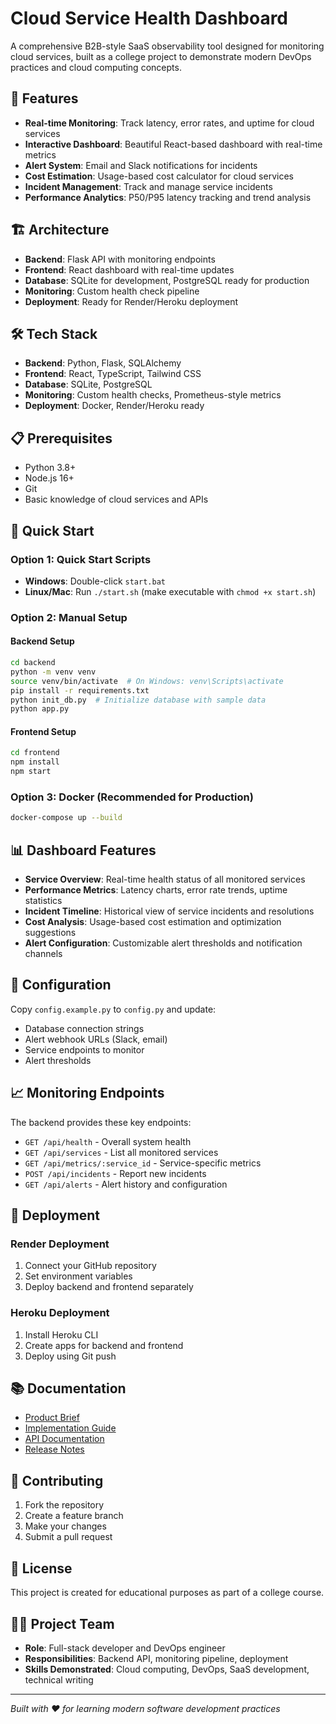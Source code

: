 # Cloud Service Health Dashboard

A comprehensive B2B-style SaaS observability tool designed for monitoring cloud services, built as a college project to demonstrate modern DevOps practices and cloud computing concepts.

## 🚀 Features

- **Real-time Monitoring**: Track latency, error rates, and uptime for cloud services
- **Interactive Dashboard**: Beautiful React-based dashboard with real-time metrics
- **Alert System**: Email and Slack notifications for incidents
- **Cost Estimation**: Usage-based cost calculator for cloud services
- **Incident Management**: Track and manage service incidents
- **Performance Analytics**: P50/P95 latency tracking and trend analysis

## 🏗️ Architecture

- **Backend**: Flask API with monitoring endpoints
- **Frontend**: React dashboard with real-time updates
- **Database**: SQLite for development, PostgreSQL ready for production
- **Monitoring**: Custom health check pipeline
- **Deployment**: Ready for Render/Heroku deployment

## 🛠️ Tech Stack

- **Backend**: Python, Flask, SQLAlchemy
- **Frontend**: React, TypeScript, Tailwind CSS
- **Database**: SQLite, PostgreSQL
- **Monitoring**: Custom health checks, Prometheus-style metrics
- **Deployment**: Docker, Render/Heroku ready

## 📋 Prerequisites

- Python 3.8+
- Node.js 16+
- Git
- Basic knowledge of cloud services and APIs

## 🚀 Quick Start

### Option 1: Quick Start Scripts
- **Windows**: Double-click `start.bat`
- **Linux/Mac**: Run `./start.sh` (make executable with `chmod +x start.sh`)

### Option 2: Manual Setup

#### Backend Setup
```bash
cd backend
python -m venv venv
source venv/bin/activate  # On Windows: venv\Scripts\activate
pip install -r requirements.txt
python init_db.py  # Initialize database with sample data
python app.py
```

#### Frontend Setup
```bash
cd frontend
npm install
npm start
```

### Option 3: Docker (Recommended for Production)
```bash
docker-compose up --build
```

## 📊 Dashboard Features

- **Service Overview**: Real-time health status of all monitored services
- **Performance Metrics**: Latency charts, error rate trends, uptime statistics
- **Incident Timeline**: Historical view of service incidents and resolutions
- **Cost Analysis**: Usage-based cost estimation and optimization suggestions
- **Alert Configuration**: Customizable alert thresholds and notification channels

## 🔧 Configuration

Copy `config.example.py` to `config.py` and update:
- Database connection strings
- Alert webhook URLs (Slack, email)
- Service endpoints to monitor
- Alert thresholds

## 📈 Monitoring Endpoints

The backend provides these key endpoints:
- `GET /api/health` - Overall system health
- `GET /api/services` - List all monitored services
- `GET /api/metrics/:service_id` - Service-specific metrics
- `POST /api/incidents` - Report new incidents
- `GET /api/alerts` - Alert history and configuration

## 🚀 Deployment

### Render Deployment
1. Connect your GitHub repository
2. Set environment variables
3. Deploy backend and frontend separately

### Heroku Deployment
1. Install Heroku CLI
2. Create apps for backend and frontend
3. Deploy using Git push

## 📚 Documentation

- [Product Brief](./docs/product_brief.md)
- [Implementation Guide](./docs/implementation_guide.md)
- [API Documentation](./docs/api_docs.md)
- [Release Notes](./docs/release_notes.md)

## 🤝 Contributing

1. Fork the repository
2. Create a feature branch
3. Make your changes
4. Submit a pull request

## 📝 License

This project is created for educational purposes as part of a college course.

## 👨‍🎓 Project Team

- **Role**: Full-stack developer and DevOps engineer
- **Responsibilities**: Backend API, monitoring pipeline, deployment
- **Skills Demonstrated**: Cloud computing, DevOps, SaaS development, technical writing

---

*Built with ❤️ for learning modern software development practices*
